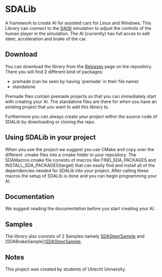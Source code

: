 # SDALib

A framework to create AI for assisted cars for Linux and Windows. 
This Library can connect to the [DAISI](https://github.com/red-panda-productions/speed-dreams) simulation to adjust the controls of the human player in the simulation. The AI (currently) has full acces to edit steer, acceleration and brake of the car.

## Download

You can download the library from the [Releases](https://github.com/red-panda-productions/SDALib/releases) page on the repository. There you will find 2 different kind of packages:
- premade (can be seen by having 'premade' in their file name)
- standalone

Premade files contain premade projects so that you can immediately start with creating your AI. The standalone files are there for when you have an existing project that you want to add this library to.

Furthermore you can always create your project within the source code of SDALib by downloading or cloning the repo.

## Using SDALib in your project

When you use the project we suggest you use CMake and copy over the different .cmake files into a cmake folder in your repository. The SDAMacros.cmake file consists of macros like FIND_SDA_PACKAGES and INSTALL_SDA_PACKAGES(target) that can easily find and install all of the dependencies needed for SDALib into your project. After calling these macros the setup of SDALib is done and you can begin programming your AI.

## Documentation

We suggest reading the documentation before you start creating your AI.

## Samples

The library also consists of 2 Samples namely [SDASteerSample](https://github.com/red-panda-productions/SDALib/tree/main/SDALib-CPP/Samples/SDASteerSample) and [SDABrakeSample]([SDASteerSample](https://github.com/red-panda-productions/SDALib/tree/main/SDALib-CPP/Samples/SDABrakeSample). 

## Notes

This project was created by students of Utrecht University.
